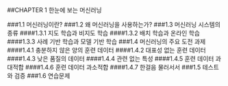 ##CHAPTER 1 한눈에 보는 머신러닝

###1.1 머신러닝이란?
###1.2 왜 머신러닝을 사용하는가?
###1.3 머신러닝 시스템의 종류
####1.3.1 지도 학습과 비지도 학습
####1.3.2 배치 학습과 온라인 학습
####1.3.3 사례 기반 학습과 모델 기반 학습
###1.4 머신러닝의 주요 도전 과제
####1.4.1 충분하지 않은 양의 훈련 데이터
####1.4.2 대표성 없는 훈련 데이터
####1.4.3 낮은 품질의 데이터
####1.4.4 관련 없는 특성
####1.4.5 훈련 데이터 과대적합
####1.4.6 훈련 데이터 과소적합
####1.4.7 한걸음 물러서서
###1.5 테스트와 검증
###1.6 연습문제